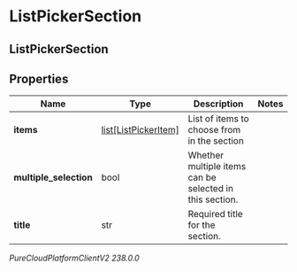 # ListPickerSection

## ListPickerSection

## Properties

|Name | Type | Description | Notes|
|------------ | ------------- | ------------- | -------------|
| **items** | [list[ListPickerItem]](ListPickerItem) | List of items to choose from in the section | |
| **multiple_selection** | bool | Whether multiple items can be selected in this section. | |
| **title** | str | Required title for the section. | |



_PureCloudPlatformClientV2 238.0.0_
